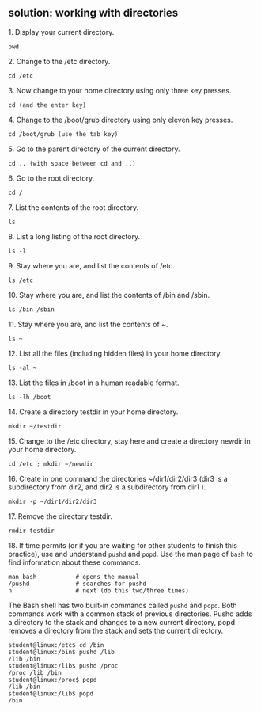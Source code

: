 ## solution: working with directories

1\. Display your current directory.

    pwd

2\. Change to the /etc directory.

    cd /etc

3\. Now change to your home directory using only three key presses.

    cd (and the enter key)

4\. Change to the /boot/grub directory using only eleven key presses.

    cd /boot/grub (use the tab key)

5\. Go to the parent directory of the current directory.

    cd .. (with space between cd and ..)

6\. Go to the root directory.

    cd /

7\. List the contents of the root directory.

    ls

8\. List a long listing of the root directory.

    ls -l

9\. Stay where you are, and list the contents of /etc.

    ls /etc

10\. Stay where you are, and list the contents of /bin and /sbin.

    ls /bin /sbin

11\. Stay where you are, and list the contents of \~.

    ls ~

12\. List all the files (including hidden files) in your home directory.

    ls -al ~

13\. List the files in /boot in a human readable format.

    ls -lh /boot

14\. Create a directory testdir in your home directory.

    mkdir ~/testdir

15\. Change to the /etc directory, stay here and create a directory
newdir in your home directory.

    cd /etc ; mkdir ~/newdir

16\. Create in one command the directories \~/dir1/dir2/dir3 (dir3 is a
subdirectory from dir2, and dir2 is a subdirectory from dir1 ).

    mkdir -p ~/dir1/dir2/dir3

17\. Remove the directory testdir.

    rmdir testdir

18\. If time permits (or if you are waiting for other students to finish
this practice), use and understand `pushd` and `popd`. Use the man page
of `bash` to find information about these commands.

    man bash           # opens the manual
    /pushd             # searches for pushd
    n                  # next (do this two/three times)

The Bash shell has two built-in commands called `pushd`
and `popd`. Both commands work with a common stack of
previous directories. Pushd adds a directory to the stack and changes to
a new current directory, popd removes a directory from the stack and
sets the current directory.

    student@linux:/etc$ cd /bin
    student@linux:/bin$ pushd /lib
    /lib /bin
    student@linux:/lib$ pushd /proc
    /proc /lib /bin
    student@linux:/proc$ popd
    /lib /bin
    student@linux:/lib$ popd
    /bin

